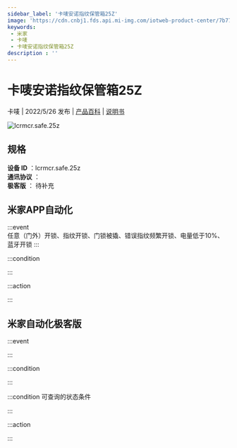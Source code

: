 ```yaml
---
sidebar_label: '卡唛安诺指纹保管箱25Z'
image: 'https://cdn.cnbj1.fds.api.mi-img.com/iotweb-product-center/7b77da2f0d8e4bb23ee9a76109123398_1650349257444.png?GalaxyAccessKeyId=AKVGLQWBOVIRQ3XLEW&Expires=9223372036854775807&Signature=zqbMJmbC9LA1uY7P+vKJ3HyfftQ='
keywords: 
 - 米家
 - 卡唛
 - 卡唛安诺指纹保管箱25Z
description : ''
---
```

# 卡唛安诺指纹保管箱25Z

卡唛 | 2022/5/26 发布 | [产品百科](https://home.mi.com/webapp/content/baike/product/index.html?model=lcrmcr.safe.25z/) | [说明书](https://home.mi.com/views/introduction.html?model=lcrmcr.safe.25z&region=cn)

![lcrmcr.safe.25z](https://cdn.cnbj1.fds.api.mi-img.com/iotweb-product-center/7b77da2f0d8e4bb23ee9a76109123398_1650349257444.png?GalaxyAccessKeyId=AKVGLQWBOVIRQ3XLEW&Expires=9223372036854775807&Signature=zqbMJmbC9LA1uY7P+vKJ3HyfftQ=)

## 规格  
> 
**设备 ID** ：lcrmcr.safe.25z  
**通讯协议** ：  
**极客版**  ： 待补充 


## 米家APP自动化  

:::event  
任意（门外）开锁、指纹开锁、门锁被撬、错误指纹频繁开锁、电量低于10%、蓝牙开锁
:::

:::condition  

:::

:::action   

:::

## 米家自动化极客版  

:::event  

:::

:::condition  

:::

:::condition 可查询的状态条件  

:::

:::action  

:::

        
